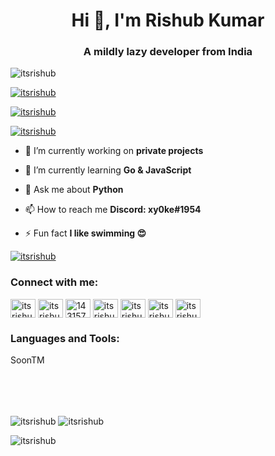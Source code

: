 <h1 align="center">Hi 👋, I'm Rishub Kumar</h1>
<h3 align="center">A mildly lazy developer from India</h3>

<p align="left"> <img src="https://komarev.com/ghpvc/?username=itsrishub&label=Profile%20views&color=0e75b6&style=flat" alt="itsrishub" /> </p>

<p align="left"> <a href="https://github.com/ryo-ma/github-profile-trophy"><img src="https://github-profile-trophy.vercel.app/?username=itsrishub&theme=radical" alt="itsrishub" /></a> </p>

<p align="left"> <a href="https://twitter.com/itsrishub" target="blank"><img src="https://img.shields.io/twitter/follow/itsrishub?logo=twitter&style=for-the-badge" alt="itsrishub" /></a> </p>

<p align="left"> <a href="https://rishub.cc" target="blank"><img src="https://img.shields.io/website?label=rishub.cc&style=for-the-badge&url=https%3A%2F%2Frishub.cc" alt="itsrishub" /></a> </p>


- 🔭 I’m currently working on **private projects**

- 🌱 I’m currently learning **Go & JavaScript**

- 💬 Ask me about **Python**

- 📫 How to reach me **Discord: xy0ke#1954**

- ⚡ Fun fact **I like swimming 😍**


<p align="left"> <a href="https://open.spotify.com/user/31drjew66te656erjtmaoozu65si" target="blank"><img src="https://spotify-snowy.vercel.app/api/spotify" alt="itsrishub" /></a> </p>



<h3 align="left">Connect with me:</h3>
<p align="left">
<a href="https://dev.to/itsrishub" target="_blank"><img align="center" src="https://cdn.jsdelivr.net/npm/simple-icons@3.0.1/icons/dev-dot-to.svg" alt="itsrishub" height="30" width="40" /></a>
<a href="https://twitter.com/itsrishub" target=”_blank”><img align="center" src="https://raw.githubusercontent.com/rahuldkjain/github-profile-readme-generator/master/src/images/icons/Social/twitter.svg" alt="itsrishub" height="30" width="40" /></a>
<a href="https://stackoverflow.com/users/14315714" target="_blank"><img align="center" src="https://raw.githubusercontent.com/rahuldkjain/github-profile-readme-generator/master/src/images/icons/Social/stack-overflow.svg" alt="14315714" height="30" width="40" /></a>
<a href="https://instagram.com/itsrishub" target="_blank"><img align="center" src="https://raw.githubusercontent.com/rahuldkjain/github-profile-readme-generator/master/src/images/icons/Social/instagram.svg" alt="itsrishub" height="30" width="40" /></a>
<a href="https://rishub.medium.com/" target="_blank"><img align="center" src="https://raw.githubusercontent.com/rahuldkjain/github-profile-readme-generator/master/src/images/icons/Social/medium.svg" alt="itsrishub" height="30" width="40" /></a>
<a href="https://www.codechef.com/users/itsrishub" target="_blank"><img align="center" src="https://cdn.jsdelivr.net/npm/simple-icons@3.1.0/icons/codechef.svg" alt="itsrishub" height="30" width="40" /></a>
<a href="https://www.leetcode.com/itsrishub" target="_blank"><img align="center" src="https://raw.githubusercontent.com/rahuldkjain/github-profile-readme-generator/master/src/images/icons/Social/leet-code.svg" alt="itsrishub" height="30" width="40" /></a>
</p>

<h3 align="left">Languages and Tools:</h3>
<p align="left"> 
SoonTM
</p>

<br>
<br>
<br>

<p><img align="center" src="https://github-readme-stats.vercel.app/api?username=itsrishub&show_icons=true&locale=en&theme=radical" alt="itsrishub" />

<img align="center" src="https://github-readme-streak-stats.herokuapp.com/?user=itsrishub&theme=radical" alt="itsrishub" />

<img align="center" src="https://github-readme-stats.vercel.app/api/top-langs?username=itsrishub&show_icons=true&locale=en&layout=compact&theme=radical" alt="itsrishub" /></p>

